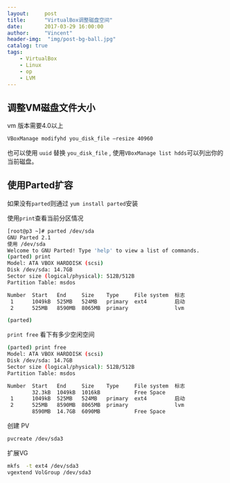 ```yaml
---
layout:     post
title:      "VirtualBox调整磁盘空间"
date:       2017-03-29 16:00:00
author:     "Vincent"
header-img:  "img/post-bg-ball.jpg"
catalog: true
tags:
    - VirtualBox
    - Linux
    - op
    - LVM
---
```



## 调整VM磁盘文件大小

vm 版本需要4.0以上

```sh
VBoxManage modifyhd you_disk_file –resize 40960
```

也可以使用 ```uuid``` 替换 ```you_disk_file``` , 使用```VBoxManage list hdds```可以列出你的当前磁盘。

## 使用Parted扩容

如果没有```parted```则通过 ```yum install parted```安装

使用```print```查看当前分区情况

```sh
[root@p3 ~]# parted /dev/sda
GNU Parted 2.1
使用 /dev/sda
Welcome to GNU Parted! Type 'help' to view a list of commands.
(parted) print
Model: ATA VBOX HARDDISK (scsi)
Disk /dev/sda: 14.7GB
Sector size (logical/physical): 512B/512B
Partition Table: msdos

Number  Start   End     Size    Type     File system  标志
 1      1049kB  525MB   524MB   primary  ext4         启动
 2      525MB   8590MB  8065MB  primary               lvm

(parted)

```

```print free``` 看下有多少空闲空间

```sh
(parted) print free
Model: ATA VBOX HARDDISK (scsi)
Disk /dev/sda: 14.7GB
Sector size (logical/physical): 512B/512B
Partition Table: msdos

Number  Start   End     Size    Type     File system  标志
        32.3kB  1049kB  1016kB           Free Space
 1      1049kB  525MB   524MB   primary  ext4         启动
 2      525MB   8590MB  8065MB  primary               lvm
        8590MB  14.7GB  6090MB           Free Space
```


创建 PV

```sh
pvcreate /dev/sda3
```

扩展VG

```sh
mkfs  -t ext4 /dev/sda3
vgextend VolGroup /dev/sda3




```






